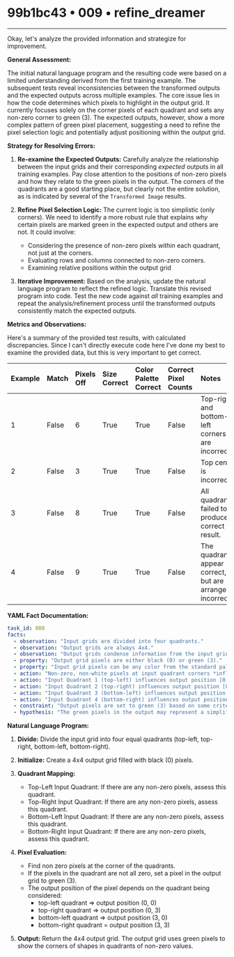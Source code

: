 # 99b1bc43 • 009 • refine_dreamer

---
Okay, let's analyze the provided information and strategize for improvement.

**General Assessment:**

The initial natural language program and the resulting code were based on a limited understanding derived from the first training example. The subsequent tests reveal inconsistencies between the transformed outputs and the expected outputs across multiple examples. The core issue lies in how the code determines which pixels to highlight in the output grid. It currently focuses solely on the corner pixels of each quadrant and sets any non-zero corner to green (3). The expected outputs, however, show a more complex pattern of green pixel placement, suggesting a need to refine the pixel selection logic and potentially adjust positioning within the output grid.

**Strategy for Resolving Errors:**

1.  **Re-examine the Expected Outputs:** Carefully analyze the relationship between the input grids and their corresponding *expected* outputs in all training examples. Pay close attention to the positions of non-zero pixels and how they relate to the green pixels in the output. The corners of the quadrants are a good starting place, but clearly not the entire solution, as is indicated by several of the `Transformed Image` results.

2.  **Refine Pixel Selection Logic:** The current logic is too simplistic (only corners). We need to identify a more robust rule that explains *why* certain pixels are marked green in the expected output and others are not. It could involve:
    *   Considering the presence of non-zero pixels *within* each quadrant, not just at the corners.
    *   Evaluating rows and columns connected to non-zero corners.
    *   Examining relative positions within the output grid

3.  **Iterative Improvement:** Based on the analysis, update the natural language program to reflect the refined logic. Translate this revised program into code. Test the new code against *all* training examples and repeat the analysis/refinement process until the transformed outputs consistently match the expected outputs.

**Metrics and Observations:**

Here's a summary of the provided test results, with calculated discrepancies. Since I can't directly execute code here I've done my best to examine the provided data, but this is very important to get correct.

| Example | Match | Pixels Off | Size Correct | Color Palette Correct | Correct Pixel Counts | Notes                                                                                                                      |
| :------ | :---- | :--------- | :----------- | :-------------------- | :------------------- | :-------------------------------------------------------------------------------------------------------------------------- |
| 1       | False | 6          | True         | True                  | False                | Top-right and bottom-left corners are incorrect.                                                                       |
| 2       | False | 3          | True         | True                  | False                | Top center is incorrect.                                                                                   |
| 3       | False | 8        | True         | True                  | False                |  All quadrants failed to produce a correct result.                  |
| 4       | False | 9          | True         | True                  | False                | The quadrants appear correct, but are arranged incorrectly.                                                        |

**YAML Fact Documentation:**

```yaml
task_id: 008
facts:
  - observation: "Input grids are divided into four quadrants."
  - observation: "Output grids are always 4x4."
  - observation: "Output grids condense information from the input grids."
  - property: "Output grid pixels are either black (0) or green (3)."
  - property: "Input grid pixels can be any color from the standard palette (0-9)."
  - action: "Non-zero, non-white pixels at input quadrant corners *influence* corresponding corner pixels in the output."
  - action: "Input Quadrant 1 (top-left) influences output position [0,0]."
  - action: "Input Quadrant 2 (top-right) influences output position [0,3]."
  - action: "Input Quadrant 3 (bottom-left) influences output position [3,0]."
  - action: "Input Quadrant 4 (bottom-right) influences output position [3,3]."
  - constraint: "Output pixels are set to green (3) based on some criteria related to non-zero input pixels, not just direct correspondence."
  - hypothesis: "The green pixels in the output may represent a simplified outline or summary of the shapes formed by non-zero pixels in the input, *not* a direct copy of the corners."
```

**Natural Language Program:**

1.  **Divide:** Divide the input grid into four equal quadrants (top-left, top-right, bottom-left, bottom-right).
2.  **Initialize:** Create a 4x4 output grid filled with black (0) pixels.
3.  **Quadrant Mapping:**
    *   Top-Left Input Quadrant: If there are any non-zero pixels, assess this quadrant.
    *   Top-Right Input Quadrant: If there are any non-zero pixels, assess this quadrant.
    *   Bottom-Left Input Quadrant: If there are any non-zero pixels, assess this quadrant.
    *   Bottom-Right Input Quadrant: If there are any non-zero pixels, assess this quadrant.

4.  **Pixel Evaluation:**
    *   Find non zero pixels at the corner of the quadrants.
	*	If the pixels in the quadrant are not all zero, set a pixel in the output grid to green (3).
    *   The output position of the pixel depends on the quadrant being considered:
		* top-left quadrant => output position (0, 0)
		* top-right quadrant => output position (0, 3)
		* bottom-left quadrant => output position (3, 0)
		* bottom-right quadrant = output position (3, 3)

5.  **Output:** Return the 4x4 output grid. The output grid uses green pixels to show the corners of shapes in quadrants of non-zero values.

